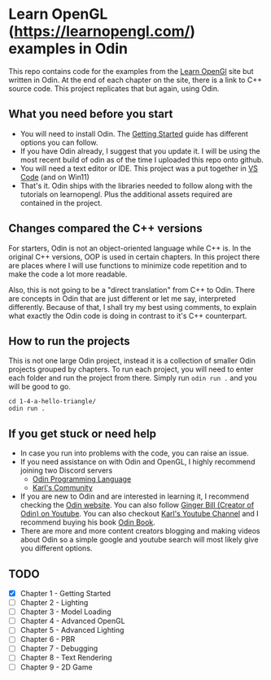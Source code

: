 # Learn OpenGL (https://learnopengl.com/) examples in Odin
This repo contains code for the examples from the [Learn OpenGl](https://learnopengl.com/) site but written in Odin. At the end of each chapter on the site, there is a link to C++ source code. This project replicates that but again, using Odin.

## What you need before you start
- You will need to install Odin. The [Getting Started](https://odin-lang.org/docs/install/) guide has different options you can follow.
- If you have Odin already, I suggest that you update it. I will be using the most recent build of odin as of the time I uploaded this repo onto github.
- You will need a text editor or IDE. This project was a put together in [VS Code](https://code.visualstudio.com/) (and on Win11)
- That's it. Odin ships with the libraries needed to follow along with the tutorials on learnopengl. Plus the additional assets required are contained in the project.

## Changes compared the C++ versions
For starters, Odin is not an object-oriented language while C++ is. In the original C++ versions, OOP is used in certain chapters. In this project there are places where I will use functions to minimize code repetition and to make the code a lot more readable.

Also, this is not going to be a "direct translation" from C++ to Odin. There are concepts in Odin that are just different or let me say, interpreted differently. Because of that, I shall try my best using comments, to explain what exactly the Odin code is doing in contrast to it's C++ counterpart.

## How to run the projects
This is not one large Odin project, instead it is a collection of smaller Odin projects grouped by chapters. To run each project, you will need to enter each folder and run the project from there. Simply run ```odin run .``` and you will be good to go.
```
cd 1-4-a-hello-triangle/
odin run .
```

## If you get stuck or need help
- In case you run into problems with the code, you can raise an issue.
- If you need assistance on with Odin and OpenGL, I highly recommend joining two Discord servers
  - [Odin Programming Language](https://discord.gg/Dh7vnfff)
  - [Karl's Community](https://discord.gg/UvTaBesN)
- If you are new to Odin and are interested in learning it, I recommend checking the [Odin website](https://odin-lang.org/). You can also follow [Ginger Bill (Creator of Odin) on Youtube](https://www.youtube.com/@GingerGames). You can also checkout [Karl's Youtube Channel](https://www.youtube.com/@karl_zylinski) and I recommend buying his book [Odin Book](https://odinbook.com/).
- There are more and more content creators blogging and making videos about Odin so a simple google and youtube search will most likely give you different options.

## TODO
- [x] Chapter 1 - Getting Started
- [ ] Chapter 2 - Lighting
- [ ] Chapter 3 - Model Loading
- [ ] Chapter 4 - Advanced OpenGL
- [ ] Chapter 5 - Advanced Lighting
- [ ] Chapter 6 - PBR
- [ ] Chapter 7 - Debugging
- [ ] Chapter 8 - Text Rendering
- [ ] Chapter 9 - 2D Game